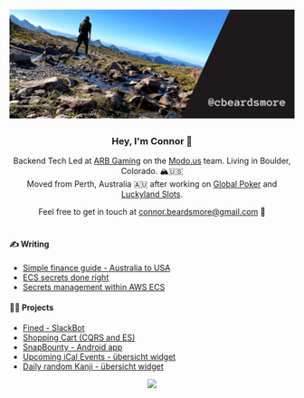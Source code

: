 # [![Connor social banner](https://raw.githubusercontent.com/cbeardsmore/cbeardsmore/main/social-banner-v2.png)](https://cbeardsmore.github.io)

<h3 align="center">Hey, I'm Connor 👋</h3>
<p align="center">Backend Tech Led at <a href="https://arbinteractive.com/">ARB Gaming</a> on the <a href="https://modo.us/">Modo.us</a> team. Living in Boulder, Colorado. 🏔🇺🇸 </br>Moved from Perth, Australia 🇦🇺 after working on <a href="https://globalpoker.com">Global Poker</a> and <a href="https://luckylandslots.com/">Luckyland Slots</a>.</p>

<p align="center">Feel free to get in touch at <a href = "mailto: connor.beardsmore@gmail.com">connor.beardsmore@gmail.com</a> 🤙</p>

# 

#### ✍️ Writing

- [Simple finance guide - Australia to USA](https://medium.com/@cbeardsmore/simple-finance-guide-australia-to-usa-251b941d096b)
- [ECS secrets done right](https://medium.com/hackernoon/ecs-secrets-done-right-9e094cfa6200)
- [Secrets management within AWS ECS](https://medium.com/hackernoon/secrets-management-within-aws-ecs-1b6975819ccd)

#### 👨‍💻 Projects

- [Fined - SlackBot](https://github.com/cbeardsmore/fined)
- [Shopping Cart (CQRS and ES)](https://github.com/cbeardsmore/shopping-cart-event-sourced)
- [SnapBounty - Android app](https://github.com/cbeardsmore/SnapBounty)
- [Upcoming iCal Events - übersicht widget](http://tracesof.net/uebersicht-widgets/#UpcomingEvents)
- [Daily random Kanji - übersicht widget](http://tracesof.net/uebersicht-widgets/#Daily-Random-Kanji)

<p align="center">
  <img src="https://raw.githubusercontent.com/cbeardsmore/cbeardsmore/main/jim.gif" width="600" />
</p>
